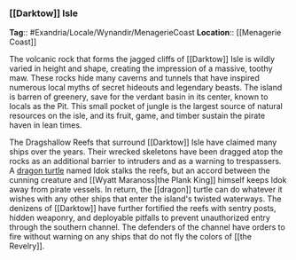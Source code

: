 ### [[Darktow]] Isle
**Tag**:: #Exandria/Locale/Wynandir/MenagerieCoast
**Location**:: [[Menagerie Coast]]

The volcanic rock that forms the jagged cliffs of [[Darktow]] Isle is wildly varied in height and shape, creating the impression of a massive, toothy maw. These rocks hide many caverns and tunnels that have inspired numerous local myths of secret hideouts and legendary beasts. The island is barren of greenery, save for the verdant basin in its center, known to locals as the Pit. This small pocket of jungle is the largest source of natural resources on the isle, and its fruit, game, and timber sustain the pirate haven in lean times.

The Dragshallow Reefs that surround [[Darktow]] Isle have claimed many ships over the years. Their wrecked skeletons have been dragged atop the rocks as an additional barrier to intruders and as a warning to trespassers. A [dragon turtle](https://www.dndbeyond.com/monsters/dragon-turtle) named Idok stalks the reefs, but an accord between the cunning creature and [[Wyatt Maranoss|the Plank King]] himself keeps Idok away from pirate vessels. In return, the [[dragon]] turtle can do whatever it wishes with any other ships that enter the island's twisted waterways. The denizens of [[Darktow]] have further fortified the reefs with sentry posts, hidden weaponry, and deployable pitfalls to prevent unauthorized entry through the southern channel. The defenders of the channel have orders to fire without warning on any ships that do not fly the colors of [[the Revelry]].
